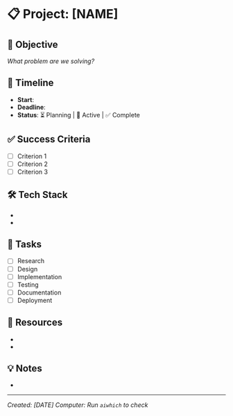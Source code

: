 # 📋 Project: [NAME]

## 🎯 Objective
_What problem are we solving?_

## 📅 Timeline
- **Start**:
- **Deadline**:
- **Status**: ⏳ Planning | 🚧 Active | ✅ Complete

## ✅ Success Criteria
- [ ] Criterion 1
- [ ] Criterion 2
- [ ] Criterion 3

## 🛠️ Tech Stack
-
-

## 📝 Tasks
- [ ] Research
- [ ] Design
- [ ] Implementation
- [ ] Testing
- [ ] Documentation
- [ ] Deployment

## 🔗 Resources
-
-

## 💡 Notes
-

---
*Created: [DATE]*
*Computer: Run `aiwhich` to check*